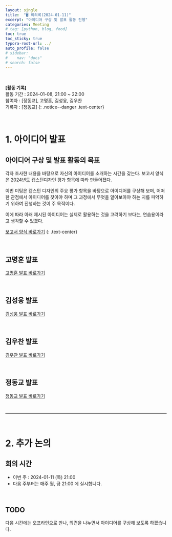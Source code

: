 ```yaml
---
layout: single
title:  "🖥️ 회의록(2024-01-11)"
excerpt: "아이디어 구상 및 발표 활동 진행"
categories: Meeting
# tag: [python, blog, food]
toc: true
toc_sticky: true
typora-root-url: ../
auto_profile: false
# sidebar:
#    nav: "docs"
# search: false
---
```


<br/>

**[활동 기록]**  
활동 기간 : 2024-01-08, 21:00 ~ 22:00  
참여자 : [정동교], 고명훈, 김성웅, 김우찬  
기록자 : [정동교] 
{: .notice--danger .text-center}

<br/>

# 1. 아이디어 발표

## 아이디어 구상 및 발표 활동의 목표

각자 조사한 내용을 바탕으로 자신의 아이디어를 소개하는 시간을 갖는다. 보고서 양식은 2024년도 캡스턴디자인 평가 항목에 따라 만들어졌다.   

이번 미팅은 캡스턴 디자인의 주요 평가 항목을 바탕으로 아이디어를 구상해 보며, 어떠한 관점에서 아이디어를 찾아야 하며 그 과정에서 무엇을 알아보아야 하는 지를 파악하기 위하여 진행하는 것이 주 목적이다.

이에 따라 아래 제시된 아이디어는 실제로 활용하는 것을 고려하기 보다는, 연습용이라고 생각할 수 있겠다.

[보고서 양식 바로가기](/announcement/다음-회의-때-준비할-것(2024-01-09)/)
{: .text-center}

<br/>

## 고명훈 발표

[고명훈 발표 바로가기](/archive/고명훈-발표(2024-01-11)/)

<br/>

## 김성웅 발표

[김성웅 발표 바로가기](/archive/김성웅-발표(2024-01-11)/)

<br/>

## 김우찬 발표 ##

[김우찬 발표 바로가기](/archive/김우찬-발표(2024-01-11)/)

<br/>

## 정동교 발표

[정동교 발표 바로가기](/archive/정동교-발표(2024-01-11)/)

<br/>

---

<br/>

# 2. 추가 논의

## 회의 시간

- 이번 주 : 2024-01-11 (목) 21:00
- 다음 주부터는 매주 월, 금 21:00 에 실시합니다.

<br/>

## TODO

다음 시간에는 오프라인으로 만나, 의견을 나누면서 아이디어를 구상해 보도록 하겠습니다.

<br/>



